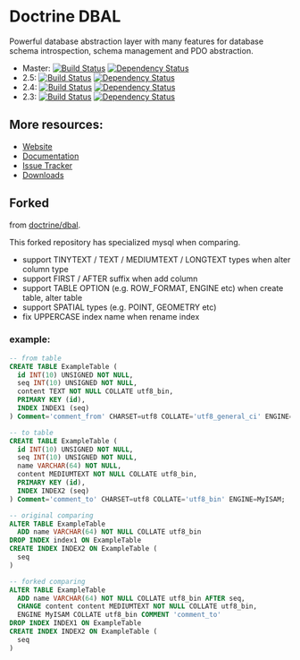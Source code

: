 # Doctrine DBAL

Powerful database abstraction layer with many features for database schema introspection, schema management and PDO abstraction.

* Master: [![Build Status](https://secure.travis-ci.org/doctrine/dbal.png?branch=master)](http://travis-ci.org/doctrine/dbal) [![Dependency Status](https://www.versioneye.com/php/doctrine:dbal/dev-master/badge.png)](https://www.versioneye.com/php/doctrine:dbal/dev-master)
* 2.5: [![Build Status](https://secure.travis-ci.org/doctrine/dbal.png?branch=2.5)](http://travis-ci.org/doctrine/dbal) [![Dependency Status](https://www.versioneye.com/php/doctrine:dbal/2.5.0/badge.png)](https://www.versioneye.com/php/doctrine:dbal/2.5.0)
* 2.4: [![Build Status](https://secure.travis-ci.org/doctrine/dbal.png?branch=2.4)](http://travis-ci.org/doctrine/dbal) [![Dependency Status](https://www.versioneye.com/php/doctrine:dbal/2.4.2/badge.png)](https://www.versioneye.com/php/doctrine:dbal/2.4.2)
* 2.3: [![Build Status](https://secure.travis-ci.org/doctrine/dbal.png?branch=2.3)](http://travis-ci.org/doctrine/dbal) [![Dependency Status](https://www.versioneye.com/php/doctrine:dbal/2.3.4/badge.png)](https://www.versioneye.com/php/doctrine:dbal/2.3.4)

## More resources:

* [Website](http://www.doctrine-project.org/projects/dbal.html)
* [Documentation](http://docs.doctrine-project.org/projects/doctrine-dbal/en/latest/)
* [Issue Tracker](http://www.doctrine-project.org/jira/browse/DBAL)
* [Downloads](http://github.com/doctrine/dbal/downloads)

## Forked

from [doctrine/dbal](https://github.com/doctrine/dbal).

This forked repository has specialized mysql when comparing.

- support TINYTEXT / TEXT / MEDIUMTEXT / LONGTEXT types when alter column type
- support FIRST / AFTER suffix when add column
- support TABLE OPTION (e.g. ROW_FORMAT, ENGINE etc) when create table, alter table
- support SPATIAL types (e.g. POINT, GEOMETRY etc)
- fix UPPERCASE index name when rename index

### example:

```sql
-- from table
CREATE TABLE ExampleTable (
  id INT(10) UNSIGNED NOT NULL,
  seq INT(10) UNSIGNED NOT NULL,
  content TEXT NOT NULL COLLATE utf8_bin,
  PRIMARY KEY (id),
  INDEX INDEX1 (seq)
) Comment='comment_from' CHARSET=utf8 COLLATE='utf8_general_ci' ENGINE=InnoDB;

-- to table
CREATE TABLE ExampleTable (
  id INT(10) UNSIGNED NOT NULL,
  seq INT(10) UNSIGNED NOT NULL,
  name VARCHAR(64) NOT NULL,
  content MEDIUMTEXT NOT NULL COLLATE utf8_bin,
  PRIMARY KEY (id),
  INDEX INDEX2 (seq)
) Comment='comment_to' CHARSET=utf8 COLLATE='utf8_bin' ENGINE=MyISAM;
```

```sql
-- original comparing
ALTER TABLE ExampleTable
  ADD name VARCHAR(64) NOT NULL COLLATE utf8_bin
DROP INDEX index1 ON ExampleTable
CREATE INDEX INDEX2 ON ExampleTable (
  seq
)

-- forked comparing
ALTER TABLE ExampleTable
  ADD name VARCHAR(64) NOT NULL COLLATE utf8_bin AFTER seq,
  CHANGE content content MEDIUMTEXT NOT NULL COLLATE utf8_bin,
  ENGINE MyISAM COLLATE utf8_bin COMMENT 'comment_to'
DROP INDEX INDEX1 ON ExampleTable
CREATE INDEX INDEX2 ON ExampleTable (
  seq
)
```
